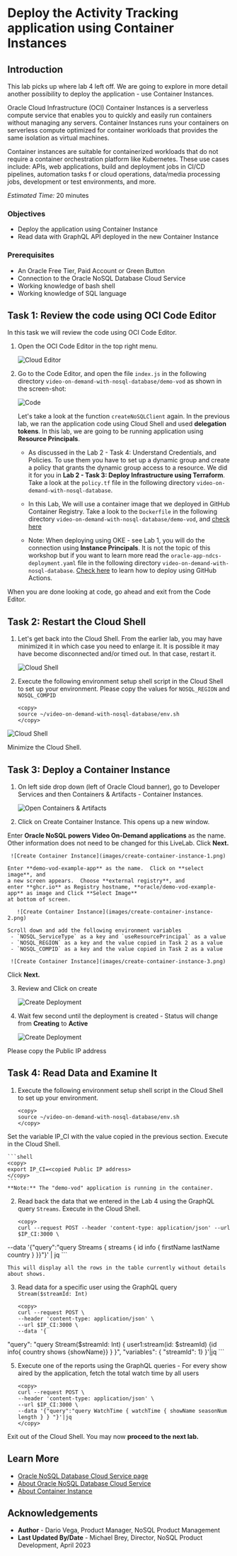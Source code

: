 # Deploy the Activity Tracking application using Container Instances

## Introduction

This lab picks up where lab 4 left off. We are going to explore in more detail
another possibility to deploy the application - use Container Instances.

Oracle Cloud Infrastructure (OCI) Container Instances is a serverless compute service
that enables you to quickly and easily run containers without managing any servers.
Container Instances runs your containers on serverless compute optimized for container
workloads that provides the same isolation as virtual machines.

Container instances are suitable for containerized workloads that do not require a
container orchestration platform like Kubernetes. These use cases include: APIs,
web applications, build and deployment jobs in CI/CD pipelines, automation tasks f
or cloud operations, data/media processing jobs, development or test environments, and more.

_Estimated Time:_ 20 minutes

### Objectives

* Deploy the application using Container Instance
* Read data with GraphQL API deployed in the new Container Instance

### Prerequisites

* An Oracle Free Tier, Paid Account or Green Button
* Connection to the Oracle NoSQL Database Cloud Service
* Working knowledge of bash shell
* Working knowledge of SQL language


## Task 1: Review the code using OCI Code Editor

In this task we will review the code using OCI Code Editor.

1. Open the OCI Code Editor in the top right menu.

    ![Cloud Editor](./images/cloud-code-editor.png)


2. Go to the Code Editor, and open the file `index.js` in the following directory
`video-on-demand-with-nosql-database/demo-vod` as shown in the screen-shot:

    ![Code](./images/appl-code.png)

   Let's take a look at the function `createNoSQLClient` again.  In the
   previous lab, we ran the application code using Cloud Shell and used
   **delegation tokens**.  In this lab, we are going to be running
   application using **Resource Principals**.

    * As discussed in the Lab 2 - Task 4: Understand Credentials, and Policies.
To use them you have to set up a dynamic group and create a policy that grants
the dynamic group access to a resource.
We did it for you in **Lab 2 - Task 3: Deploy Infrastructure using Terraform**.
Take a look at the `policy.tf` file in the following directory `video-on-demand-with-nosql-database`.
    * In this Lab, We will use a container image that we deployed in GitHub Container Registry.
Take a look to the `Dockerfile` in the following directory `video-on-demand-with-nosql-database/demo-vod`, and [check here](https://github.com/oracle/nosql-examples/blob/master/.github/workflows/build-and-push-demo-vod-image.yml)

    * Note: When deploying using OKE - see Lab 1, you will do the connection using **Instance Principals**. It is not the topic of this workshop but if you
want to learn more read the `oracle-app-ndcs-deployment.yaml` file in the following directory `video-on-demand-with-nosql-database`. [Check here](https://github.com/oracle/nosql-examples/blob/master/.github/workflows/deploy-oke-oci-cli-demo-vod.yml) to learn how to deploy using GitHub Actions.

When you are done looking at code, go ahead and exit from the Code Editor.

## Task 2: Restart the Cloud Shell

1. Let's get back into the Cloud Shell. From the earlier lab, you may have
minimized it in which case you need to enlarge it. It is possible it may have
become disconnected and/or timed out. In that case, restart it.

    ![Cloud Shell](https://oracle-livelabs.github.io/common/images/console/cloud-shell.png)

2. Execute the following environment setup shell script in the Cloud Shell to
set up your environment. Please copy the values for `NOSQL_REGION` and `NOSQL_COMPID`

    ```shell
    <copy>
    source ~/video-on-demand-with-nosql-database/env.sh
    </copy>
    ```
  ![Cloud Shell](./images/cloud-shell-result.png)

  Minimize the Cloud Shell.

## Task 3: Deploy a Container Instance


 1. On left side drop down (left of Oracle Cloud banner), go to Developer Services and then Containers & Artifacts - Container Instances.

     ![Open Containers & Artifacts](images/menu-container-instance.png)

 2. Click on Create Container Instance. This opens up a new window.

   Enter **Oracle NoSQL powers Video On-Demand applications** as the name.
   Other information does not need to be changed for this LiveLab. Click **Next.**

     ![Create Container Instance](images/create-container-instance-1.png)

    Enter **demo-vod-example-app** as the name.  Click on **select image**, and
    a new screen appears.  Choose **external registry**, and
    enter **ghcr.io** as Registry hostname, **oracle/demo-vod-example-app** as image and Click **Select Image**
    at bottom of screen.

       ![Create Container Instance](images/create-container-instance-2.png)

    Scroll down and add the following environment variables
     - `NOSQL_ServiceType` as a key and `useResourcePrincipal` as a value
     - `NOSQL_REGION` as a key and the value copied in Task 2 as a value
     - `NOSQL_COMPID` as a key and the value copied in Task 2 as a value

     ![Create Container Instance](images/create-container-instance-3.png)

   Click **Next.**

 3. Review and Click on create

     ![Create Deployment](images/create-container-instance-4.png)

 4. Wait few second until the deployment is created - Status will change from **Creating** to **Active**

     ![Create Deployment](images/create-container-instance-5.png)

   Please copy the Public IP address


## Task 4: Read Data and Examine It

1. Execute the following environment setup shell script in the Cloud Shell to
set up your environment.

    ```shell
    <copy>
    source ~/video-on-demand-with-nosql-database/env.sh
    </copy>
    ```
Set the variable IP_CI with the value copied in the previous section. Execute in the Cloud Shell.

    ```shell
    <copy>
    export IP_CI=<copied Public IP address>
    </copy>
    ```
    **Note:** The "demo-vod" application is running in the container.

2. Read back the data that we entered in the Lab 4 using the GraphQL query `Streams`.
Execute in the Cloud Shell.

    ```shell
    <copy>
    curl --request POST --header 'content-type: application/json' --url $IP_CI:3000 \
--data '{"query":"query Streams { streams { id  info { firstName  lastName country } }}"}' | jq
    </copy>
    ```

    This will display all the rows in the table currently without details about shows.

3. Read data for a specific user using the GraphQL query `Stream($streamId: Int)`

    ```shell
    <copy>
    curl --request POST \
    --header 'content-type: application/json' \
    --url $IP_CI:3000 \
    --data '{
  "query": "query Stream($streamId: Int) { user1:stream(id: $streamId) {id   info{ country shows {showName}} } }", "variables": { "streamId": 1} }'|jq
    </copy>
    ```

5. Execute one of the reports using the GraphQL queries - For every show aired
by the application, fetch the total watch time by all users

    ```shell
    <copy>
    curl --request POST \
    --header 'content-type: application/json' \
    --url $IP_CI:3000 \
    --data '{"query":"query WatchTime { watchTime { showName seasonNum length } } "}'|jq
    </copy>
    ```
Exit out of the Cloud Shell. You may now **proceed to the next lab.**

## Learn More


* [Oracle NoSQL Database Cloud Service page](https://www.oracle.com/database/nosql-cloud.html)
* [About Oracle NoSQL Database Cloud Service](https://docs.oracle.com/en/cloud/paas/nosql-cloud/index.html)
* [About Container Instance](https://docs.oracle.com/en-us/iaas/Content/container-instances/home.htm)


## Acknowledgements
* **Author** - Dario Vega, Product Manager, NoSQL Product Management
* **Last Updated By/Date** - Michael Brey, Director, NoSQL Product Development, April 2023
